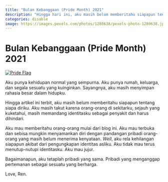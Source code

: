 ```yaml
---
title: "Bulan Kebanggaan (Pride Month) 2021"
description: "Hingga hari ini, aku masih belum memberitahu siapapun tentang orientasi seksualku. Aku masih takut karena orang-orang di sekitarku, sejauh yang kuketahui, masih memandang LGBTQ sebagai penyakit dan harus dihindari."
categories: disable
image: https://images.pexels.com/photos/1280638/pexels-photo-1280638.jpeg?auto=compress&cs=tinysrgb&dpr=1&h=128
---
```

# Bulan Kebanggaan (Pride Month) 2021

[![Pride Flag](https://images.pexels.com/photos/1280638/pexels-photo-1280638.jpeg?auto=compress&cs=tinysrgb&dpr=1&w=720)](https://www.pexels.com/id-id/foto/cinta-putih-dan-warna-warni-adalah-cinta-spanduk-1280638/)

Aku punya kehidupan normal yang sempurna. Aku punya rumah, keluarga, dan segala sesuatu yang kuinginkan. Sayangnya, aku masih menyimpan rahasia besar dalam hidupku. 

Hingga artikel ini terbit, aku masih belum memberitahu siapapun tentang siapa diriku. Aku masih takut karena orang-orang di sekitarku, sejauh yang kuketahui, masih memandang identitasku sebagai penyakit dan harus dihindari. 

Aku mau memberitahu orang-orang mulai dari blog ini. Aku mau terbuka dan sebisa mungkin menyamankan diri dengan pandangan pribadi orang-orang yang masih belum menerima kenyataan. _Well_, aku rela kehilangan siapapun akibat dari pengungkapan identitas asliku. Aku tidak mau terus menutup-nutupi identitasku. Aku mau jujur. 

Bagaimanapun, aku tetaplah pribadi yang sama. Pribadi yang menganggap pertemanan sebagai sesuatu yang berharga.

Love, Ren.
